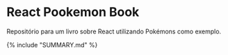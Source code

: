 # React Pookemon Book
Repositório para um livro sobre React utilizando Pokémons como exemplo.

{% include "SUMMARY.md" %} 
